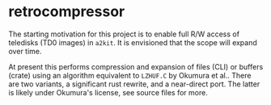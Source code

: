 # retrocompressor

The starting motivation for this project is to enable full R/W access of teledisks (TD0 images) in `a2kit`.  It is envisioned that the scope will expand over time.

At present this performs compression and expansion of files (CLI) or buffers (crate) using an algorithm equivalent to `LZHUF.C` by Okumura et al..
There are two variants, a significant rust rewrite, and a near-direct port.  The latter is likely under Okumura's license, see source files for more.

